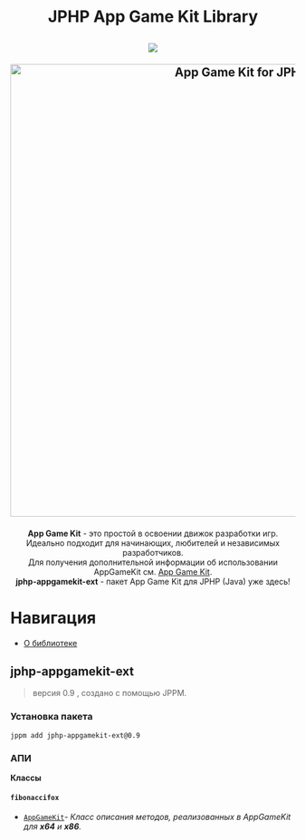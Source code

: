 <h1 align="center">JPHP App Game Kit Library</h1>
<h2 align="center">  

<img src="https://img.shields.io/badge/made%20by-FibonacciFox-blue.svg" >

<!--lint disable no-literal-urls-->  
<p align="center">
  <a href="https://github.com/FibonacciFox/jphp-appgamekit-ext">
    <img
      alt="App Game Kit for JPHP"
      src="https://dl.dropboxusercontent.com/s/9tyzk5e4iaa9ay7/Game%20Engine.svg?dl=0"
      width="800"
    />
  </a>
</p>
 
</h2>

<p align="center">
<b>App Game Kit</b> - это простой в освоении движок разработки игр.<br> 
Идеально подходит для начинающих, любителей и независимых разработчиков.<br>
Для получения дополнительной информации об использовании AppGameKit см. <a href="https://www.appgamekit.com/">App Game Kit</a>.<br>
<b>jphp-appgamekit-ext</b> - пакет App Game Kit для JPHP (Java) уже здесь!
</p>

# Навигация

* [О библиотеке](#jphp-appgamekit-ext)



## jphp-appgamekit-ext
> версия 0.9 , создано с помощью JPPM.



### Установка пакета
```
jppm add jphp-appgamekit-ext@0.9
```

### АПИ
**Классы**

#### `fibonaccifox`

- [`AppGameKit`](https://github.com/FibonacciFox/jphp-appgamekit-ext/blob/master/api-docs/classes/fibonaccifox/AppGameKit.md)- _Класс описания методов, реализованных в AppGameKit для <b>x64</b> и <b>x86</b>._
